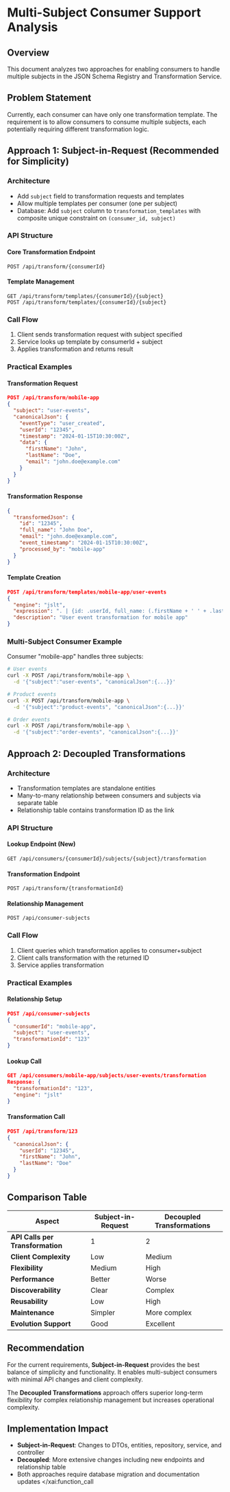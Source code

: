 # Multi-Subject Consumer Support Analysis

## Overview
This document analyzes two approaches for enabling consumers to handle multiple subjects in the JSON Schema Registry and Transformation Service.

## Problem Statement
Currently, each consumer can have only one transformation template. The requirement is to allow consumers to consume multiple subjects, each potentially requiring different transformation logic.

## Approach 1: Subject-in-Request (Recommended for Simplicity)

### Architecture
- Add `subject` field to transformation requests and templates
- Allow multiple templates per consumer (one per subject)
- Database: Add `subject` column to `transformation_templates` with composite unique constraint on `(consumer_id, subject)`

### API Structure

#### Core Transformation Endpoint
```
POST /api/transform/{consumerId}
```

#### Template Management
```
GET /api/transform/templates/{consumerId}/{subject}
POST /api/transform/templates/{consumerId}/{subject}
```

### Call Flow
1. Client sends transformation request with subject specified
2. Service looks up template by consumerId + subject
3. Applies transformation and returns result

### Practical Examples

#### Transformation Request
```json
POST /api/transform/mobile-app
{
  "subject": "user-events",
  "canonicalJson": {
    "eventType": "user_created",
    "userId": "12345",
    "timestamp": "2024-01-15T10:30:00Z",
    "data": {
      "firstName": "John",
      "lastName": "Doe",
      "email": "john.doe@example.com"
    }
  }
}
```

#### Transformation Response
```json
{
  "transformedJson": {
    "id": "12345",
    "full_name": "John Doe",
    "email": "john.doe@example.com",
    "event_timestamp": "2024-01-15T10:30:00Z",
    "processed_by": "mobile-app"
  }
}
```

#### Template Creation
```json
POST /api/transform/templates/mobile-app/user-events
{
  "engine": "jslt",
  "expression": ". | {id: .userId, full_name: (.firstName + ' ' + .lastName), email: .email, event_timestamp: .timestamp}",
  "description": "User event transformation for mobile app"
}
```

### Multi-Subject Consumer Example
Consumer "mobile-app" handles three subjects:

```bash
# User events
curl -X POST /api/transform/mobile-app \
  -d '{"subject":"user-events", "canonicalJson":{...}}'

# Product events
curl -X POST /api/transform/mobile-app \
  -d '{"subject":"product-events", "canonicalJson":{...}}'

# Order events
curl -X POST /api/transform/mobile-app \
  -d '{"subject":"order-events", "canonicalJson":{...}}'
```

## Approach 2: Decoupled Transformations

### Architecture
- Transformation templates are standalone entities
- Many-to-many relationship between consumers and subjects via separate table
- Relationship table contains transformation ID as the link

### API Structure

#### Lookup Endpoint (New)
```
GET /api/consumers/{consumerId}/subjects/{subject}/transformation
```

#### Transformation Endpoint
```
POST /api/transform/{transformationId}
```

#### Relationship Management
```
POST /api/consumer-subjects
```

### Call Flow
1. Client queries which transformation applies to consumer+subject
2. Client calls transformation with the returned ID
3. Service applies transformation

### Practical Examples

#### Relationship Setup
```json
POST /api/consumer-subjects
{
  "consumerId": "mobile-app",
  "subject": "user-events",
  "transformationId": "123"
}
```

#### Lookup Call
```json
GET /api/consumers/mobile-app/subjects/user-events/transformation
Response: {
  "transformationId": "123",
  "engine": "jslt"
}
```

#### Transformation Call
```json
POST /api/transform/123
{
  "canonicalJson": {
    "userId": "12345",
    "firstName": "John",
    "lastName": "Doe"
  }
}
```

## Comparison Table

| Aspect | Subject-in-Request | Decoupled Transformations |
|--------|-------------------|---------------------------|
| **API Calls per Transformation** | 1 | 2 |
| **Client Complexity** | Low | Medium |
| **Flexibility** | Medium | High |
| **Performance** | Better | Worse |
| **Discoverability** | Clear | Complex |
| **Reusability** | Low | High |
| **Maintenance** | Simpler | More complex |
| **Evolution Support** | Good | Excellent |

## Recommendation
For the current requirements, **Subject-in-Request** provides the best balance of simplicity and functionality. It enables multi-subject consumers with minimal API changes and client complexity.

The **Decoupled Transformations** approach offers superior long-term flexibility for complex relationship management but increases operational complexity.

## Implementation Impact
- **Subject-in-Request**: Changes to DTOs, entities, repository, service, and controller
- **Decoupled**: More extensive changes including new endpoints and relationship table
- Both approaches require database migration and documentation updates</content>
</xai:function_call